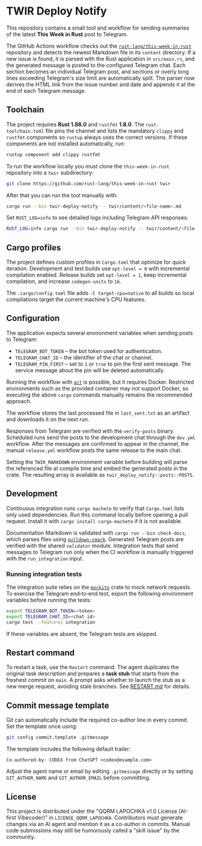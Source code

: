 # TWIR Deploy Notify

This repository contains a small tool and workflow for sending summaries of the latest **This Week in Rust** post to Telegram.

The GitHub Actions workflow checks out the [`rust-lang/this-week-in-rust`](https://github.com/rust-lang/this-week-in-rust) repository and detects the newest Markdown file in its `content` directory. If a new issue is found, it is parsed with the Rust application in `src/main.rs`, and the generated message is posted to the configured Telegram chat. Each section becomes an individual Telegram post, and sections or overly long lines exceeding Telegram's size limit are automatically split.
The parser now derives the HTML link from the issue number and date and appends it at the end of each Telegram message.

## Toolchain

The project requires **Rust 1.88.0** and `rustfmt` **1.8.0**. The `rust-toolchain.toml` file pins the channel and lists the mandatory `clippy` and `rustfmt` components so `rustup` always uses the correct versions. If these components are not installed automatically, run:

```bash
rustup component add clippy rustfmt
```

To run the workflow locally you must clone the `this-week-in-rust` repository into a `twir` subdirectory:

```bash
git clone https://github.com/rust-lang/this-week-in-rust twir
```

After that you can run the tool manually with:

```bash
cargo run --bin twir-deploy-notify -- twir/content/<file-name>.md
```

Set `RUST_LOG=info` to see detailed logs including Telegram API responses:

```bash
RUST_LOG=info cargo run --bin twir-deploy-notify -- twir/content/<file-name>.md
```

## Cargo profiles

The project defines custom profiles in `Cargo.toml` that optimize for quick
iteration. Development and test builds use `opt-level = 0` with incremental
compilation enabled. Release builds set `opt-level = 1`, keep incremental
compilation, and increase `codegen-units` to `16`.

The `.cargo/config.toml` file adds `-C target-cpu=native` to all builds so local
compilations target the current machine's CPU features.

## Configuration

The application expects several environment variables when sending posts to
Telegram:

- `TELEGRAM_BOT_TOKEN` – the bot token used for authentication.
- `TELEGRAM_CHAT_ID` – the identifier of the chat or channel.
- `TELEGRAM_PIN_FIRST` – set to `1` or `true` to pin the first sent message.
  The service message about the pin will be deleted automatically.

Running the workflow with [`act`](https://github.com/nektos/act) is possible, but it requires Docker.
Restricted environments such as the provided container may not support Docker, so executing the above
`cargo` commands manually remains the recommended approach.

The workflow stores the last processed file in `last_sent.txt` as an artifact and downloads it on the next run.

Responses from Telegram are verified with the `verify-posts` binary.
Scheduled runs send the posts to the development chat through the `dev.yml` workflow.
After the messages are confirmed to appear in the channel, the manual `release.yml` workflow
posts the same release to the main chat.

Setting the `TWIR_MARKDOWN` environment variable before building will
parse the referenced file at compile time and embed the generated posts
in the crate. The resulting array is available as `twir_deploy_notify::posts::POSTS`.

## Development

Continuous integration runs `cargo machete` to verify that `Cargo.toml` lists only used dependencies. Run this command locally before opening a pull request.
Install it with `cargo install cargo-machete` if it is not available.

Documentation Markdown is validated with `cargo run --bin check-docs`, which parses files using [`pulldown-cmark`](https://crates.io/crates/pulldown-cmark).
Generated Telegram posts are verified with the shared `validator` module.
Integration tests that send messages to Telegram run only when the CI workflow is manually triggered with the `run_integration` input.

### Running integration tests

The integration suite relies on the [`mockito`](https://crates.io/crates/mockito) crate to mock network requests.
To exercise the Telegram end‑to‑end test, export the following environment variables before running the tests:

```bash
export TELEGRAM_BOT_TOKEN=<token>
export TELEGRAM_CHAT_ID=<chat id>
cargo test --features integration
```

If these variables are absent, the Telegram tests are skipped.

## Restart command

To restart a task, use the `Restart` command. The agent duplicates the original
task description and prepares a **task stub** that starts from the freshest
commit on `main`. A prompt asks whether to launch the stub as a new merge
request, avoiding stale branches. See [RESTART.md](DOCS/RESTART.md) for details.

## Commit message template

Git can automatically include the required co-author line in every commit. Set
the template once using:

```bash
git config commit.template .gitmessage
```

The template includes the following default trailer:

```text
Co-authored-by: CODEX from ChatGPT <codex@example.com>
```

Adjust the agent name or email by editing `.gitmessage` directly or by setting
`GIT_AUTHOR_NAME` and `GIT_AUTHOR_EMAIL` before committing.

## License

This project is distributed under the "QQRM LAPOCHKA v1.0 License (AI-first Vibecoder)" in `LICENSE_QQRM_LAPOCHKA`.
Contributors must generate changes via an AI agent and mention it as a co-author in commits.
Manual code submissions may still be humorously called a "skill issue" by the community.
